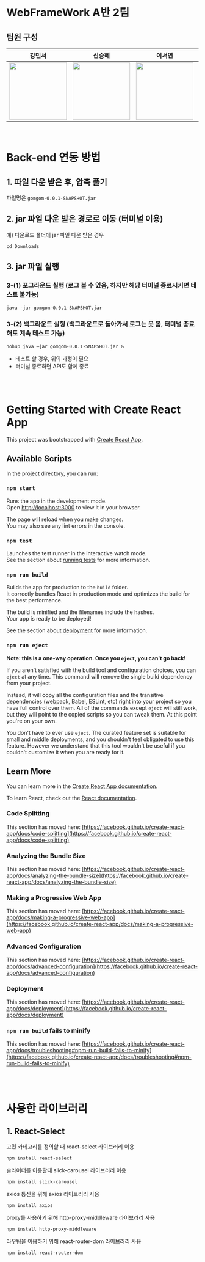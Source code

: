 # WebFrameWork A반 2팀
## 팀원 구성
| **강민서** | **신승혜** | **이서연** | **임수진** |
| :------: |  :------: | :------: | :------: |
| [<img src="https://avatars.githubusercontent.com/u/98332877?v=4" height=150 width=150> <br/>](https://github.com/MinseoKangQ) | [<img src="https://avatars.githubusercontent.com/u/107299318?v=4" height=150 width=150> <br/>](https://github.com/drimh) | [<img src="https://avatars.githubusercontent.com/u/102959791?v=4" height=150 width=150> <br/>](https://github.com/sycuuui) | [<img src="https://avatars.githubusercontent.com/u/122861956?v=4" height=150 width=150> <br/>](https://github.com/suzinlim) |

<br />

# Back-end 연동 방법
## 1. 파일 다운 받은 후, 압축 풀기
파일명은 `gomgom-0.0.1-SNAPSHOT.jar`

## 2. jar 파일 다운 받은 경로로 이동 (터미널 이용)
예) 다운로드 폴더에 jar 파일 다운 받은 경우
````
cd Downloads
````

## 3. jar 파일 실행 
### 3-(1) 포그라운드 실행 (로그 볼 수 있음, 하지만 해당 터미널 종료시키면 테스트 불가능)
````
java -jar gomgom-0.0.1-SNAPSHOT.jar
````
### 3-(2) 백그라운드 실행 (백그라운드로 돌아가서 로그는 못 봄, 터미널 종료해도 계속 테스트 가능)
````
nohup java –jar gomgom-0.0.1-SNAPSHOT.jar &
````

* 테스트 할 경우, 위의 과정이 필요
* 터미널 종료하면 API도 함께 종료

<br /><br />

# Getting Started with Create React App

This project was bootstrapped with [Create React App](https://github.com/facebook/create-react-app).

## Available Scripts

In the project directory, you can run:

### `npm start`

Runs the app in the development mode.\
Open [http://localhost:3000](http://localhost:3000) to view it in your browser.

The page will reload when you make changes.\
You may also see any lint errors in the console.

### `npm test`

Launches the test runner in the interactive watch mode.\
See the section about [running tests](https://facebook.github.io/create-react-app/docs/running-tests) for more information.

### `npm run build`

Builds the app for production to the `build` folder.\
It correctly bundles React in production mode and optimizes the build for the best performance.

The build is minified and the filenames include the hashes.\
Your app is ready to be deployed!

See the section about [deployment](https://facebook.github.io/create-react-app/docs/deployment) for more information.

### `npm run eject`

**Note: this is a one-way operation. Once you `eject`, you can't go back!**

If you aren't satisfied with the build tool and configuration choices, you can `eject` at any time. This command will remove the single build dependency from your project.

Instead, it will copy all the configuration files and the transitive dependencies (webpack, Babel, ESLint, etc) right into your project so you have full control over them. All of the commands except `eject` will still work, but they will point to the copied scripts so you can tweak them. At this point you're on your own.

You don't have to ever use `eject`. The curated feature set is suitable for small and middle deployments, and you shouldn't feel obligated to use this feature. However we understand that this tool wouldn't be useful if you couldn't customize it when you are ready for it.

## Learn More

You can learn more in the [Create React App documentation](https://facebook.github.io/create-react-app/docs/getting-started).

To learn React, check out the [React documentation](https://reactjs.org/).

### Code Splitting

This section has moved here: [https://facebook.github.io/create-react-app/docs/code-splitting](https://facebook.github.io/create-react-app/docs/code-splitting)

### Analyzing the Bundle Size

This section has moved here: [https://facebook.github.io/create-react-app/docs/analyzing-the-bundle-size](https://facebook.github.io/create-react-app/docs/analyzing-the-bundle-size)

### Making a Progressive Web App

This section has moved here: [https://facebook.github.io/create-react-app/docs/making-a-progressive-web-app](https://facebook.github.io/create-react-app/docs/making-a-progressive-web-app)

### Advanced Configuration

This section has moved here: [https://facebook.github.io/create-react-app/docs/advanced-configuration](https://facebook.github.io/create-react-app/docs/advanced-configuration)

### Deployment

This section has moved here: [https://facebook.github.io/create-react-app/docs/deployment](https://facebook.github.io/create-react-app/docs/deployment)

### `npm run build` fails to minify

This section has moved here: [https://facebook.github.io/create-react-app/docs/troubleshooting#npm-run-build-fails-to-minify](https://facebook.github.io/create-react-app/docs/troubleshooting#npm-run-build-fails-to-minify)

<br /><br />

# 사용한 라이브러리
## 1. React-Select
고민 카테고리를 정의할 때 react-select 라이브러리 이용
```
npm install react-select
```
슬라이더를 이용할때 slick-carousel 라이브러리 이용
```
npm install slick-carousel
```
axios 통신을 위해 axios 라이브러리 사용
```
npm install axios
```
proxy를 사용하기 위해 http-proxy-middleware 라이브러리 사용
```
npm install http-proxy-middleware
```
라우팅을 이용하기 위해 react-router-dom 라이브러리 사용
```
npm install react-router-dom
```
